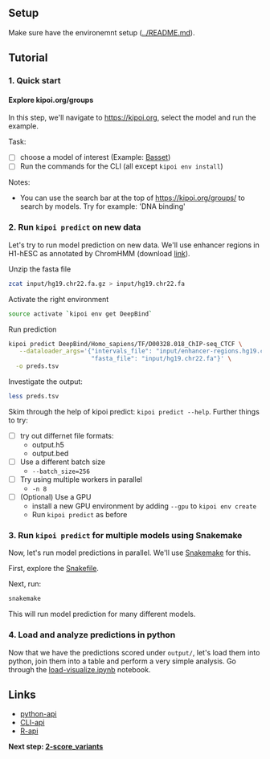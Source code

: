 ## Setup

Make sure have the environemnt setup ([../README.md](../README.md)).

## Tutorial

### 1. Quick start 

#### Explore kipoi.org/groups

In this step, we'll navigate to <https://kipoi.org>, select the model and run the example.

Task:
- [ ] choose a model of interest (Example: [Basset](http://kipoi.org/models/Basset/))
- [ ] Run the commands for the CLI (all except `kipoi env install`)

Notes:
- You can use the search bar at the top of <https://kipoi.org/groups/> to search by models. Try for example: 'DNA binding'

### 2. Run `kipoi predict` on new data

Let's try to run model prediction on new data. We'll use enhancer regions in H1-hESC as annotated by ChromHMM (download [link](https://egg2.wustl.edu/roadmap/data/byDataType/dnase/BED_files_enh/regions_enh_E003.bed.gz)).

Unzip the fasta file
```bash
zcat input/hg19.chr22.fa.gz > input/hg19.chr22.fa
```

Activate the right environment
```bash
source activate `kipoi env get DeepBind`
```

Run prediction
```bash
kipoi predict DeepBind/Homo_sapiens/TF/D00328.018_ChIP-seq_CTCF \
   --dataloader_args='{"intervals_file": "input/enhancer-regions.hg19.chr22.bed.gz",
                       "fasta_file": "input/hg19.chr22.fa"}' \
  -o preds.tsv
```

Investigate the output:

```bash
less preds.tsv
```

Skim through the help of kipoi predict: `kipoi predict --help`. Further things to try:
- [ ] try out differnet file formats:
  - output.h5
  - output.bed
- [ ] Use a different batch size
  - `--batch_size=256`
- [ ] Try using multiple workers in parallel
  - `-n 8`
- [ ] (Optional) Use a GPU
  - install a new GPU environment by adding `--gpu` to `kipoi env create`
  - Run `kipoi predict` as before

### 3. Run `kipoi predict` for multiple models using Snakemake

Now, let's run model predictions in parallel. We'll use [Snakemake](snakemake.readthedocs.io) for this.

First, explore the [Snakefile](./Snakefile).

Next, run:

```bash
snakemake
```

This will run model prediction for many different models.

### 4. Load and analyze predictions in python

Now that we have the predictions scored under `output/`, let's load them into python, join them into a table and perform a very simple analysis. Go through the [load-visualize.ipynb](./load-visualize.ipynb) notebook.

## Links

- [python-api](http://kipoi.org/docs/using/python/)
- [CLI-api](http://kipoi.org/docs/using/cli/)
- [R-api](http://kipoi.org/docs/using/R/)

**Next step: [2-score_variants](../2-score_variants)**
